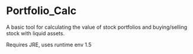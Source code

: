 # Portfolio_Calc

A basic tool for calculating the value of stock portfolios and buying/selling stock with liquid assets.

Requires JRE, uses runtime env 1.5
